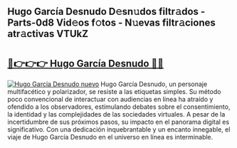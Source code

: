 ## Hugo García Desnudo D𝚎sn𝚞dos filtr𝚊dos - Parts-0d8 Vid𝚎os f𝚘tos - N𝚞evas filtr𝚊ciones atr𝚊ctivas VTUkZ

# <h2><a href="http://mb0fxq.tromn.icu/?c=Hugo+Garc%c3%ada+Desnudo">🔗👉👉👉 Hugo García Desnudo 🔗🔗</a></h2>

[![Hugo García Desnudo nuevo](https://i.imgur.com/pEAQMta.gif)](http://mb0fxq.tromn.icu/?c=Hugo+Garc%c3%ada+Desnudo)
Hugo García Desnudo, un personaje multifacético y polarizador, se resiste a las etiquetas simples. Su método poco convencional de interactuar con audiencias en línea ha atraído y ofendido a los observadores, estimulando debates sobre el consentimiento, la identidad y las complejidades de las sociedades virtuales. A pesar de la incertidumbre de sus próximos pasos, su impacto en el panorama digital es significativo. Con una dedicación inquebrantable y un encanto innegable, el viaje de Hugo García Desnudo en el universo en línea es interminable.
